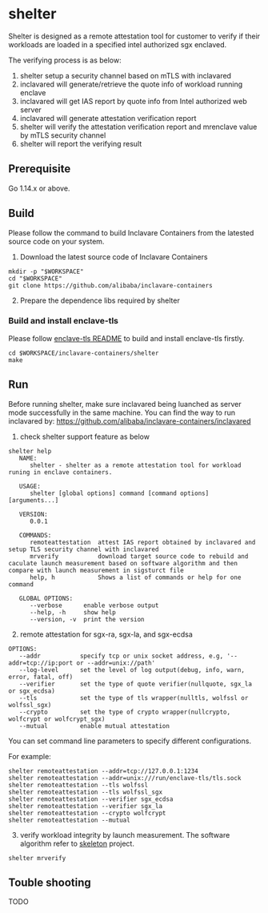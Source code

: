 # shelter

Shelter is designed as a remote attestation tool for customer to verify if their workloads are loaded in a specified intel authorized sgx enclaved.

The verifying process is as below:
1. shelter setup a security channel based on mTLS with inclavared
2. inclavared will generate/retrieve the quote info of workload running enclave
3. inclavared will get IAS report by quote info from Intel authorized web server
4. inclavared will generate attestation verification report
5. shelter will verify the attestation verification report and mrenclave value by mTLS security channel
6. shelter will report the verifying result

## Prerequisite

Go 1.14.x or above.

## Build

Please follow the command to build Inclavare Containers from the latested source code on your system.

1. Download the latest source code of Inclavare Containers

```shell
mkdir -p "$WORKSPACE"
cd "$WORKSPACE"
git clone https://github.com/alibaba/inclavare-containers
```

2. Prepare the dependence libs required by shelter

### Build and install enclave-tls

Please follow [enclave-tls README](https://github.com/alibaba/inclavare-containers/tree/master/enclave-tls) to build and install enclave-tls firstly.

```shell
cd $WORKSPACE/inclavare-containers/shelter
make 
```

## Run

Before running shelter, make sure inclavared being luanched as server mode successfully in the same machine.
You can find the way to run inclavared by: https://github.com/alibaba/inclavare-containers/inclavared

1. check shelter support feature as below

```shell
shelter help
   NAME:
      shelter - shelter as a remote attestation tool for workload runing in enclave containers.

   USAGE:
      shelter [global options] command [command options] [arguments...]

   VERSION:
      0.0.1

   COMMANDS:
      remoteattestation  attest IAS report obtained by inclavared and setup TLS security channel with inclavared
      mrverify           download target source code to rebuild and caculate launch measurement based on software algorithm and then compare with launch measurement in sigsturct file
      help, h            Shows a list of commands or help for one command

   GLOBAL OPTIONS:
      --verbose      enable verbose output
      --help, -h     show help
      --version, -v  print the version
```

2. remote attestation for sgx-ra, sgx-la, and sgx-ecdsa

```shell
OPTIONS:
   --addr           specify tcp or unix socket address, e.g, '--addr=tcp://ip:port or --addr=unix://path'
   --log-level      set the level of log output(debug, info, warn, error, fatal, off)
   --verifier       set the type of quote verifier(nullquote, sgx_la or sgx_ecdsa)
   --tls            set the type of tls wrapper(nulltls, wolfssl or wolfssl_sgx)
   --crypto         set the type of crypto wrapper(nullcrypto, wolfcrypt or wolfcrypt_sgx)
   --mutual         enable mutual attestation
```

You can set command line parameters to specify different configurations.

For example:
```shell
shelter remoteattestation --addr=tcp://127.0.0.1:1234
shelter remoteattestation --addr=unix:///run/enclave-tls/tls.sock
shelter remoteattestation --tls wolfssl
shelter remoteattestation --tls wolfssl_sgx
shelter remoteattestation --verifier sgx_ecdsa
shelter remoteattestation --verifier sgx_la
shelter remoteattestation --crypto wolfcrypt
shelter remoteattestation --mutual
```

3. verify workload integrity by launch measurement.
   The software algorithm refer to [skeleton](https://github.com/alibaba/inclavare-containers/tree/master/rune/libenclave/internal/runtime/pal/skeleton) project.

```shell
shelter mrverify
```

## Touble shooting

TODO
